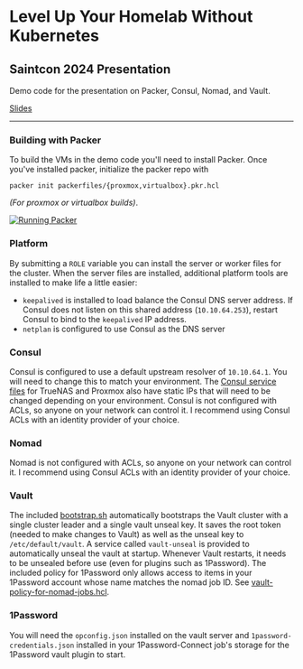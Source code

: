 # Level Up Your Homelab Without Kubernetes
## Saintcon 2024 Presentation

Demo code for the presentation on Packer, Consul, Nomad, and Vault.

[Slides](https://slides.com/d/RpyEEDY)

---

### Building with Packer

To build the VMs in the demo code you'll need to install Packer. Once you've installed packer, initialize the packer repo with

```
packer init packerfiles/{proxmox,virtualbox}.pkr.hcl
```

_(For proxmox or virtualbox builds)_.

[![Running Packer](https://asciinema.org/a/jxdC4Tut7aVehT83AA03N9wrf.svg)](https://asciinema.org/a/jxdC4Tut7aVehT83AA03N9wrf/iframe?loop=true&speed=8&theme=asciinema&rows=37&autoplay=1)


### Platform

By submitting a `ROLE`  variable you can install the server or worker files for the cluster. When the server files are installed, additional platform tools are installed to make life a little easier:

* `keepalived` is installed to load balance the Consul DNS server address. If Consul does not listen on this shared address (`10.10.64.253`), restart Consul to bind to the `keepalived` IP address.
* `netplan` is configured to use Consul as the DNS server

### Consul

Consul is configured to use a default upstream resolver of `10.10.64.1`. You will need to change this to match your environment.
The [Consul service files](consul/truenas.hcl) for TrueNAS and Proxmox also have static IPs that will need to be changed depending on your environment.
Consul is not configured with ACLs, so anyone on your network can control it. I recommend using Consul ACLs with an identity provider of your choice.

### Nomad

Nomad is not configured with ACLs, so anyone on your network can control it. I recommend using Consul ACLs with an identity provider of your choice.


### Vault

The included [bootstrap.sh](vault/bootstrap.sh) automatically bootstraps the Vault cluster with a single cluster leader and a single vault unseal key.
It saves the root token (needed to make changes to Vault) as well as the unseal key to `/etc/default/vault`.
A service called `vault-unseal` is provided to automatically unseal the vault at startup. Whenever Vault restarts, it needs to be unsealed before use (even for plugins such as 1Password).
The included policy for 1Password only allows access to items in your 1Password account whose name matches the nomad job ID. See [vault-policy-for-nomad-jobs.hcl](vault/vault-policy-for-nomad-jobs.hcl).

### 1Password

You will need the `opconfig.json` installed on the vault server and `1password-credentials.json` installed in your 1Password-Connect job's storage for the 1Password vault plugin to start.


